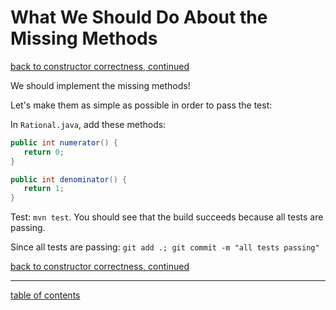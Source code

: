 # What We Should Do About the Missing Methods
[back to constructor correctness, continued](constructor_correctness_continued.md)

We should implement the missing methods!

Let's make them as simple as possible in order to pass the test:

In `Rational.java`, add these methods:

```java
public int numerator() {
   return 0;
}

public int denominator() {
   return 1;
}
```

Test: `mvn test`.  You should see that the build succeeds because all tests are passing.

Since all tests are passing: `git add .; git commit -m "all tests passing"`

[back to constructor correctness, continued](constructor_correctness_continued.md)

<hr>

[table of contents](toc.md)